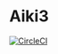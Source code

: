 # Aiki3

[![CircleCI](https://circleci.com/gh/GreatWizard/aiki3.svg?style=shield&circle-token=5ab9bf613329acd768f51b690a652c3a9989f38e)](https://circleci.com/gh/GreatWizard/aiki3)
